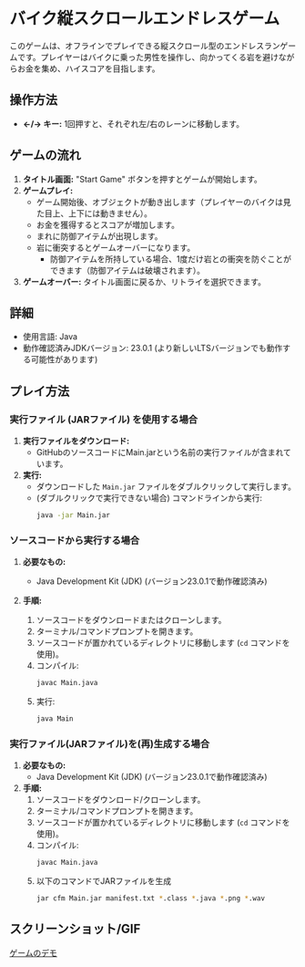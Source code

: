 # バイク縦スクロールエンドレスゲーム

このゲームは、オフラインでプレイできる縦スクロール型のエンドレスランゲームです。プレイヤーはバイクに乗った男性を操作し、向かってくる岩を避けながらお金を集め、ハイスコアを目指します。

## 操作方法

*   **←/→ キー:** 1回押すと、それぞれ左/右のレーンに移動します。

## ゲームの流れ

1.  **タイトル画面:** "Start Game" ボタンを押すとゲームが開始します。
2.  **ゲームプレイ:**
    *   ゲーム開始後、オブジェクトが動き出します（プレイヤーのバイクは見た目上、上下には動きません）。
    *   お金を獲得するとスコアが増加します。
    *   まれに防御アイテムが出現します。
    *   岩に衝突するとゲームオーバーになります。
        *   防御アイテムを所持している場合、1度だけ岩との衝突を防ぐことができます（防御アイテムは破壊されます）。
3.  **ゲームオーバー:** タイトル画面に戻るか、リトライを選択できます。

## 詳細

*   使用言語: Java
*   動作確認済みJDKバージョン: 23.0.1 (より新しいLTSバージョンでも動作する可能性があります)

## プレイ方法

### 実行ファイル (JARファイル) を使用する場合

1.  **実行ファイルをダウンロード:**
    *   GitHubのソースコードにMain.jarという名前の実行ファイルが含まれています。
2.  **実行:**
    *   ダウンロードした `Main.jar` ファイルをダブルクリックして実行します。
    *   (ダブルクリックで実行できない場合) コマンドラインから実行:
        ```bash
        java -jar Main.jar
        ```

### ソースコードから実行する場合

1.  **必要なもの:**
    *   Java Development Kit (JDK) (バージョン23.0.1で動作確認済み)

2.  **手順:**
    1.  ソースコードをダウンロードまたはクローンします。
    2.  ターミナル/コマンドプロンプトを開きます。
    3.  ソースコードが置かれているディレクトリに移動します (`cd` コマンドを使用)。
    4.  コンパイル:
        ```bash
        javac Main.java
        ```
    5.  実行:
        ```bash
        java Main
        ```
### 実行ファイル(JARファイル)を(再)生成する場合

1.  **必要なもの:**
    *   Java Development Kit (JDK) (バージョン23.0.1で動作確認済み)
2. **手順:**
    1. ソースコードをダウンロード/クローンします。
    2. ターミナル/コマンドプロンプトを開きます。
    3. ソースコードが置かれているディレクトリに移動します (`cd` コマンドを使用)。
    4.  コンパイル:
        ```bash
        javac Main.java
        ```
    5. 以下のコマンドでJARファイルを生成
        ```bash
        jar cfm Main.jar manifest.txt *.class *.java *.png *.wav
        ```

## スクリーンショット/GIF

[ゲームのデモ](demo.gif)
